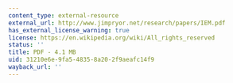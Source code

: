 ```yaml
---
content_type: external-resource
external_url: http://www.jimpryor.net/research/papers/IEM.pdf
has_external_license_warning: true
license: https://en.wikipedia.org/wiki/All_rights_reserved
status: ''
title: PDF - 4.1 MB
uid: 31210e6e-9fa5-4835-8a20-2f9aeafc14f9
wayback_url: ''
---
```

